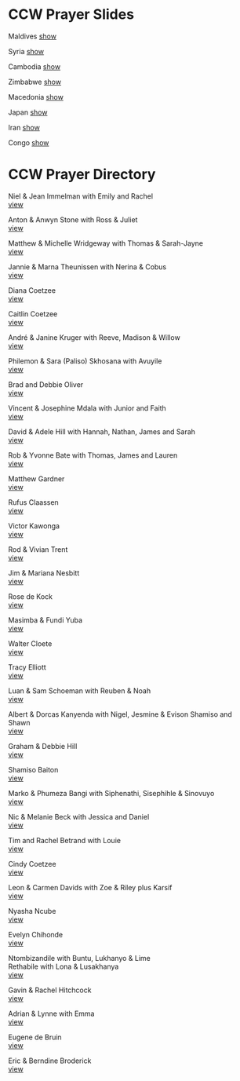 # CCW Prayer Slides

Maldives [show](http://kyk.kiekies.net/?src=https://ccwaterkloof.github.io/prayer/slides/maldives.md)

Syria [show](http://kyk.kiekies.net/?src=https://ccwaterkloof.github.io/prayer/slides/syria.md)

Cambodia [show](http://kyk.kiekies.net/?src=https://ccwaterkloof.github.io/prayer/slides/cambodia.md)

Zimbabwe [show](http://kyk.kiekies.net/?src=https://ccwaterkloof.github.io/prayer/slides/zimbabwe.md)

Macedonia [show](http://kyk.kiekies.net/?src=https://ccwaterkloof.github.io/prayer/slides/macedonia.md)

Japan [show](http://kyk.kiekies.net/?src=https://ccwaterkloof.github.io/prayer/slides/japan.md)

Iran [show](http://kyk.kiekies.net/?src=https://ccwaterkloof.github.io/prayer/slides/iran.md)

Congo [show](http://kyk.kiekies.net/?src=https://ccwaterkloof.github.io/prayer/slides/congo.md)

# CCW Prayer Directory

Niel &amp; Jean Immelman with Emily and Rachel  
[view](/directory/immelman.jpg)  

Anton &amp; Anwyn Stone with Ross &amp; Juliet  
[view](/directory/stone.jpg)  

Matthew &amp; Michelle Wridgeway with Thomas &amp; Sarah-Jayne  
[view](/directory/wridgway.jpg)  

Jannie &amp; Marna Theunissen with Nerina &amp; Cobus  
[view](/directory/theunissen.jpg)  

Diana Coetzee  
[view](/directory/coetzeediana.jpg)  

Caitlin Coetzee  
[view](/directory/coetzeecaitlin.jpg)  

Andr&eacute; &amp; Janine Kruger with Reeve, Madison &amp; Willow  
[view](/directory/kruger.jpg)  

Philemon &amp; Sara (Paliso) Skhosana with Avuyile  
[view](/directory/sikhosana.jpg)  

Brad and Debbie Oliver  
[view](/directory/oliver.jpg)  

Vincent &amp; Josephine Mdala with Junior and Faith  
[view](/directory/mdala.jpg)  

David &amp; Adele Hill with Hannah, Nathan, James and Sarah  
[view](/directory/hill.jpg)  

Rob &amp; Yvonne Bate with Thomas, James and Lauren  
[view](/directory/bate.jpg)  

Matthew Gardner  
[view](/directory/matthew.jpg)  

Rufus Claassen  
[view](/directory/claassen.jpg)  

Victor Kawonga  
[view](/directory/victor.jpg)  

Rod &amp; Vivian Trent  
[view](/directory/trent.jpg)  

Jim &amp; Mariana Nesbitt  
[view](/directory/nesbitt.jpg)  

Rose de Kock  
[view](/directory/dekockrose.jpg)  

Masimba &amp; Fundi Yuba  
[view](/directory/yuba.jpg)  

Walter Cloete  
[view](/directory/walter.jpg)  

Tracy Elliott  
[view](/directory/elliot.jpg)  

Luan &amp; Sam Schoeman with Reuben &amp; Noah  
[view](/directory/schoeman.jpg)  

Albert &amp; Dorcas Kanyenda with Nigel, Jesmine &amp; Evison Shamiso and Shawn  
[view](/directory/kayendaclan.jpg)  

Graham &amp; Debbie Hill  
[view](/directory/hillsnr.jpg)  

Shamiso Baiton  
[view](/directory/shamiso.jpg)  

Marko &amp; Phumeza Bangi with Siphenathi, Sisephihle &amp; Sinovuyo  
[view](/directory/bangi.jpg)  

Nic &amp; Melanie Beck with Jessica and Daniel  
[view](/directory/beck.jpg)  

Tim and Rachel Betrand with Louie  
[view](/directory/bertrand.jpg)  

Cindy Coetzee  
[view](/directory/cindy.jpg)  

Leon &amp; Carmen Davids with Zoe &amp; Riley plus Karsif  
[view](/directory/davids.jpg)  

Nyasha Ncube  
[view](/directory/nyasha.jpg)  

Evelyn Chihonde  
[view](/directory/evelyn.jpg)  

Ntombizandile with Buntu, Lukhanyo &amp; Lime  
Rethabile with Lona &amp; Lusakhanya  
[view](/directory/rethabile.jpg)  

Gavin &amp; Rachel Hitchcock  
[view](/directory/hitchcock.jpg)  

Adrian &amp; Lynne  with Emma  
[view](/directory/adrian.jpg)  

Eugene de Bruin  
[view](/directory/eugene.jpg)  

Eric &amp; Berndine Broderick  
[view](/directory/broderick.jpg)


